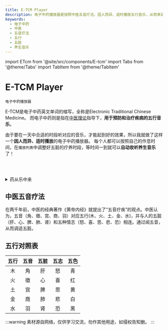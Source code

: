 ```yaml
---
title: E-TCM Player
description: 电子中药播放器是按照中医五音疗法，因人而异、适时播放五行音乐，从而来调适五脏养生。
keywords:
  - 电子中药
  - 中医
  - 五音疗法
  - 五行
  - 五脏
  - 养生音乐
---
```


import ETcm from '@site/src/components/E-tcm'
import Tabs from '@theme/Tabs'
import TabItem from '@theme/TabItem'

# E-TCM Player
`电子中药播放器`

E-TCM是电子中药英文单词的缩写，全称是Electronic Traditional Chinese Medicine。 
而电子中药则是指在[中医理论](#中医五音疗法)指导下，**用于预防和治疗疾病的五行音乐**。

由于要在一天中合适的时段听对应的音乐，才能起到好的效果，所以我就做了这样一个**因人而异、适时播放**的电子中药播放器。
每个人都可以按照自己的作息时间，在`播放列表`中调整好五脏的疗养时段，等时间一到就可以**自动收听养生音乐**了！

<ETcm></ETcm>

<br></br>

<details>
  <summary>药从乐中来</summary>

  仓颉造“樂”（乐）字，是根据黄帝战蚩尤这段历史。
  
  中国古代打仗时要擂战鼓，古时黄帝大败蚩尤，蚩尤的士兵被战鼓震昏。黄帝是一位仁慈的君主。为了治愈这些士兵，就做了一个金属钟型的东西，中间是铜，两边是丝弦，架在木头架子上演奏，也就是现在所说的乐器。按照古字篆字写法，“樂”这个字中间是个白字，白代表金属，五行中金对应白色。两边是丝弦，底下是木，架在木头架子上在演奏。仓颉就根据这个金属钟形的东西造出了乐字。
  
  那么这个东西当时造出来干什么用呢？就是为了招魂，为蚩尤士兵招魂。所以音乐是用来治病的，后来发现地上的很多野草也能治病，所以“樂”字上头加了一个草头，就成了“藥”（药）。
</details>

## 中医五音疗法
在两千年前，中医的经典著作《黄帝内经》就提出了“五音疗疾”的观点。中医认为，五音（角、徵、宫、商、羽）对应五行(木、火、土、金、水)，并与人的五脏（肝、心、脾、肺、肾）和五种情志（怒、喜、思、悲、恐）相连。通过闻五音，从而调适五脏。

## 五行对照表
| 五行 | 五音 | 五脏 | 五志 | 五色 |
|:---:|:---:|:---:|:----:|:---:|
| 木 | 角 | 肝 | 怒 | 青 |
| 火 | 徵 | 心 | 喜 | 红 |
| 土 | 宫 | 脾 | 思 | 黄 |
| 金 | 商 | 肺 | 悲 | 白 |
| 水 | 羽 | 肾 | 恐 | 黑 |

:::warning
素材源自网络，仅供学习交流，勿作其他用途，如侵权告知删。
:::
